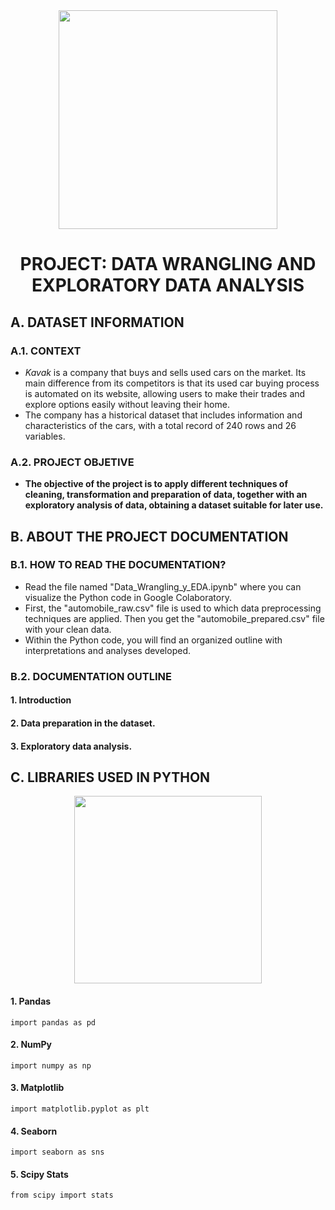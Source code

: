 <div id="header" align="center">
    <img src="https://media.giphy.com/media/DSmquujkzClm4qqCVa/giphy.gif" width="350"/> 
    <h1 align="center"> PROJECT: DATA WRANGLING AND EXPLORATORY DATA ANALYSIS </h1>
</div>

## A. DATASET INFORMATION

### A.1. CONTEXT

- *Kavak* is a company that buys and sells used cars on the market. Its main difference from its competitors is that its used car buying process is automated on its website, allowing users to make their trades and explore options easily without leaving their home.
- The company has a historical dataset that includes information and characteristics of the cars, with a total record of 240 rows and 26 variables.

### A.2. PROJECT OBJETIVE
- **The objective of the project is to apply different techniques of cleaning, transformation and preparation of data, together with an exploratory analysis of data, obtaining a dataset suitable for later use.**

## B. ABOUT THE PROJECT DOCUMENTATION 

### B.1. HOW TO READ THE DOCUMENTATION? 

- Read the file named "Data_Wrangling_y_EDA.ipynb" where you can visualize the Python code in Google Colaboratory.
- First, the "automobile_raw.csv" file is used to which data preprocessing techniques are applied. Then you get the "automobile_prepared.csv" file with your clean data.
- Within the Python code, you will find an organized outline with interpretations and analyses developed.
  
### B.2. DOCUMENTATION OUTLINE 

#### 1. Introduction
#### 2. Data preparation in the dataset.
#### 3. Exploratory data analysis.

## C. LIBRARIES USED IN PYTHON 


<div id="header" align="center">
    <img src="https://media.giphy.com/media/v1.Y2lkPTc5MGI3NjExem4zamFrZXEydjB5Znk1aXZmOHN2YzRkOXJ1aW84M2d2aTVkMWVoZCZlcD12MV9pbnRlcm5hbF9naWZfYnlfaWQmY3Q9Zw/coxQHKASG60HrHtvkt/giphy.gif" width="300" />  
</div>

#### 1. Pandas

`import pandas as pd`

#### 2. NumPy

`import numpy as np`

#### 3. Matplotlib

`import matplotlib.pyplot as plt`

#### 4. Seaborn

 `import seaborn as sns`

#### 5. Scipy Stats

`from scipy import stats`

